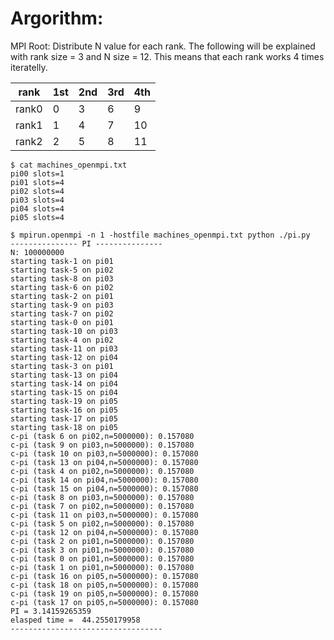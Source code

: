 # Argorithm:

MPI Root: Distribute N value for each rank.
The following will be explained with rank size = 3 and N size = 12.
This means that each rank works 4 times iteratelly.

| rank | 1st | 2nd | 3rd | 4th |
| --- | --- | --- | --- | --- |
| rank0 | 0 | 3 | 6 | 9 | 
| rank1 | 1 | 4 | 7 | 10 | 
| rank2 | 2 | 5 | 8 | 11 | 


```
$ cat machines_openmpi.txt 
pi00 slots=1
pi01 slots=4
pi02 slots=4
pi03 slots=4
pi04 slots=4
pi05 slots=4

$ mpirun.openmpi -n 1 -hostfile machines_openmpi.txt python ./pi.py
--------------- PI ---------------
N: 100000000
starting task-1 on pi01 
starting task-5 on pi02 
starting task-8 on pi03 
starting task-6 on pi02 
starting task-2 on pi01 
starting task-9 on pi03 
starting task-7 on pi02 
starting task-0 on pi01 
starting task-10 on pi03 
starting task-4 on pi02 
starting task-11 on pi03 
starting task-12 on pi04 
starting task-3 on pi01 
starting task-13 on pi04 
starting task-14 on pi04 
starting task-15 on pi04 
starting task-19 on pi05 
starting task-16 on pi05 
starting task-17 on pi05 
starting task-18 on pi05 
c-pi (task 6 on pi02,n=5000000): 0.157080
c-pi (task 9 on pi03,n=5000000): 0.157080
c-pi (task 10 on pi03,n=5000000): 0.157080
c-pi (task 13 on pi04,n=5000000): 0.157080
c-pi (task 4 on pi02,n=5000000): 0.157080
c-pi (task 14 on pi04,n=5000000): 0.157080
c-pi (task 15 on pi04,n=5000000): 0.157080
c-pi (task 8 on pi03,n=5000000): 0.157080
c-pi (task 7 on pi02,n=5000000): 0.157080
c-pi (task 11 on pi03,n=5000000): 0.157080
c-pi (task 5 on pi02,n=5000000): 0.157080
c-pi (task 12 on pi04,n=5000000): 0.157080
c-pi (task 2 on pi01,n=5000000): 0.157080
c-pi (task 3 on pi01,n=5000000): 0.157080
c-pi (task 0 on pi01,n=5000000): 0.157080
c-pi (task 1 on pi01,n=5000000): 0.157080
c-pi (task 16 on pi05,n=5000000): 0.157080
c-pi (task 18 on pi05,n=5000000): 0.157080
c-pi (task 19 on pi05,n=5000000): 0.157080
c-pi (task 17 on pi05,n=5000000): 0.157080
PI = 3.14159265359
elasped time =  44.2550179958
----------------------------------

```
